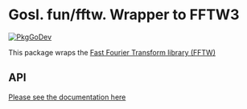 # Gosl. fun/fftw. Wrapper to FFTW3

[![PkgGoDev](https://pkg.go.dev/badge/github.com/lei006/gomath/fun/fftw)](https://pkg.go.dev/github.com/lei006/gomath/fun/fftw)

This package wraps the [Fast Fourier Transform library (FFTW)](http://www.fftw.org)

## API

[Please see the documentation here](https://pkg.go.dev/github.com/lei006/gomath/fun/fftw)
